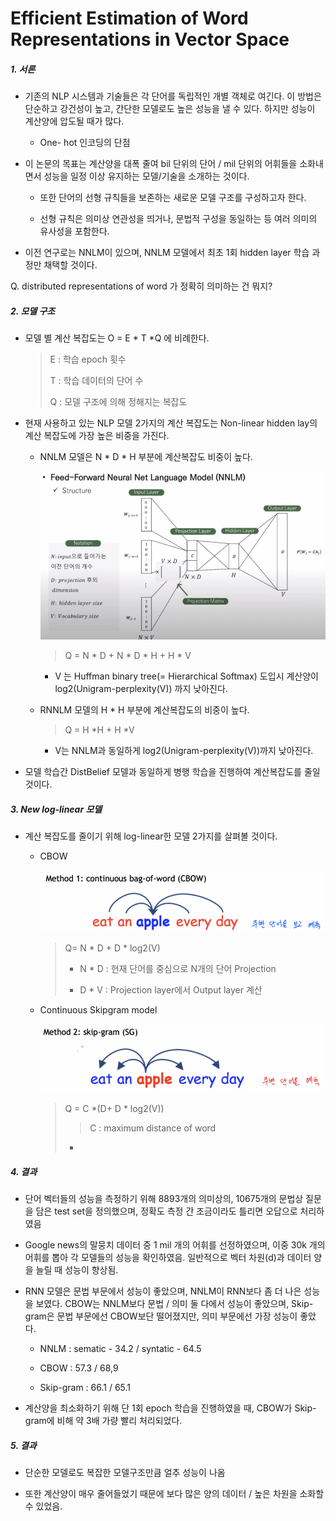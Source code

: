 # Efficient Estimation of Word Representations in Vector Space

##### 1. 서론

- 기존의 NLP 시스템과 기술들은 각 단어를 독립적인 개별 객체로 여긴다. 이 방법은 단순하고 강건성이 높고, 간단한 모델로도 높은 성능을 낼 수 있다. 하지만 성능이 계산양에 압도될 때가 많다.    
  
  - One- hot 인코딩의 단점

- 이 논문의 목표는  계산양을 대폭 줄여 bil 단위의 단어 / mil 단위의 어휘들을 소화내면서 성능을 일정 이상 유지하는 모델/기술을 소개하는 것이다. 
  
  - 또한 단어의 선형 규칙들을 보존하는 새로운 모델 구조를 구성하고자 한다. 
  
  - 선형 규칙은 의미상 연관성을 띄거나, 문법적 구성을 동일하는 등 여러 의미의 유사성을 포함한다. 

- 이전 연구로는 NNLM이 있으며, NNLM 모델에서 최초 1회 hidden layer 학습 과정만 채택할 것이다. 

Q. distributed representations of word 가 정확히 의미하는 건 뭐지? 

##### 2. 모델 구조

- 모델 별 계산 복잡도는 O = E * T *Q 에 비례한다. 
  
  > E : 학습 epoch 횟수 
  > 
  > T : 학습 데이터의 단어 수 
  > 
  > Q : 모델 구조에 의해 정해지는 복잡도 

- 현재 사용하고 있는 NLP 모델 2가지의 계산 복잡도는 Non-linear hidden lay의 계산 복잡도에 가장 높은 비중을 가진다. 
  
  - NNLM 모델은 N * D * H  부분에 계산복잡도 비중이 높다. 
    
    <img title="" src="./picture/2-1.png" alt="" width="555">
    
    > Q = N * D   +   N * D * H   +   H * V
    
    - V 는 Huffman binary tree(= Hierarchical Softmax) 도입시 계산양이 log2(Unigram-perplexity(V)) 까지 낮아진다. 
  
  - RNNLM 모델의 H * H 부분에 계산복잡도의 비중이 높다.
    
    > Q = H *H + H *V
    
    - V는 NNLM과 동일하게 log2(Unigram-perplexity(V))까지 낮아진다.

- 모델 학습간 DistBelief 모델과 동일하게 병행 학습을 진행하여 계산복잡도를 줄일 것이다. 



##### 3. New log-linear 모델

- 계산 복잡도를 줄이기 위해 log-linear한 모델 2가지를 살펴볼 것이다. 
  
  - CBOW  
    
    ![](./picture/2-2.png)
    
    > Q= N * D + D * log2(V)
    > 
    > - N * D : 현재 단어를 중심으로 N개의 단어 Projection
    > 
    > - D * V : Projection layer에서 Output layer 계산 
  
  - Continuous Skipgram model
    
    ![](./picture/2-3.png)
    
    > Q = C *(D+ D * log2(V))
    > 
    > > C : maximum distance of word
    > 
    > - 

##### 4. 결과

- 단어 벡터들의 성능을 측정하기 위해 8893개의 의미상의, 10675개의 문법상 질문을 담은 test set을 정의했으며, 정확도 측정 간 조금이라도 틀리면 오답으로 처리하였음

- Google news의 말뭉치 데이터 중 1 mil 개의 어휘를 선정하였으며, 이중 30k 개의 어휘를 뽑아 각 모델들의 성능을 확인하였음. 일반적으로 벡터 차원(d)과 데이터 양을 늘릴 때 성능이 향상됨.

- RNN 모델은 문법 부문에서 성능이 좋았으며, NNLM이 RNN보다 좀 더 나은 성능을 보였다. CBOW는 NNLM보다 문법 / 의미 둘 다에서 성능이 좋았으며, Skip-gram은 문법 부문에선 CBOW보단 떨어졌지만, 의미 부문에선 가장 성능이 좋았다. 
  
  - NNLM : sematic - 34.2 / syntatic - 64.5
  
  - CBOW : 57.3 / 68,9
  
  - Skip-gram : 66.1 / 65.1 

- 계산양을 최소화하기 위해 단 1회 epoch 학습을 진행하였을 때, CBOW가 Skip-gram에 비해 약 3배 가량 빨리 처리되었다. 

##### 5. 결과

- 단순한 모델로도 복잡한 모델구조만큼 얼추 성능이 나옴

- 또한 계산양이 매우 줄어들었기 때문에 보다 많은 양의 데이터 / 높은 차원을 소화할 수 있었음.  


